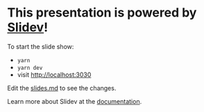 # This presentation is powered by [Slidev](https://github.com/slidevjs/slidev)!

To start the slide show:

- `yarn`
- `yarn dev`
- visit <http://localhost:3030>

Edit the [slides.md](./slides.md) to see the changes.

Learn more about Slidev at the [documentation](https://sli.dev/).

